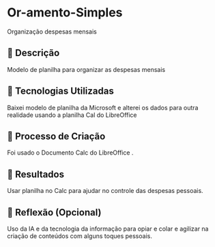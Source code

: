 # Or-amento-Simples
Organização despesas mensais
## 📒 Descrição
Modelo de planilha para organizar as despesas mensais 
## 🤖 Tecnologias Utilizadas
Baixei modelo  de planilha da Microsoft e alterei os dados para outra realidade usando a planilha Cal do LibreOffice
## 🧐 Processo de Criação
Foi usado o Documento Calc do LibreOffice .
## 🚀 Resultados
Usar planilha no Calc para ajudar no controle das despesas pessoais.
## 💭 Reflexão (Opcional)
Uso da IA e da tecnologia da informação para opiar e colar e agilizar na criação de conteúdos com alguns toques pessoais.
